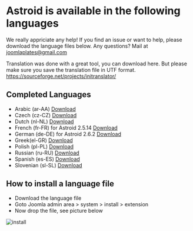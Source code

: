 # Astroid is available in the following languages
We really appriciate any help! If you find an issue or want to help, please download the language files below. 
Any questions? Mail at joomlaplates@gmail.com

Translation was done with a great tool, you can download here. But please make sure you save the translation file in UTF format.
https://sourceforge.net/projects/initranslator/


## Completed Languages
* Arabic (ar-AA) [Download](https://github.com/templaza/astroid-framework/raw/language/astroid_de-DE.zip)
* Czech (cz-CZ) [Download](https://github.com/templaza/astroid-framework/raw/language/astroid_cs-CZ.zip)
* Dutch (nl-NL) [Download](https://github.com/templaza/astroid-framework/raw/language/astroid_nl-NL.zip)
* French (fr-FR) for Astroid 2.5.14 [Download](https://github.com/templaza/astroid-framework/raw/language/astroid_fr-FR.zip)
* German (de-DE) for Astroid 2.6.2 [Download](https://github.com/templaza/astroid-framework/raw/language/astroid_de-DE.zip)
* Greek(el-GR) [Download](https://github.com/templaza/astroid-framework/raw/language/astroid_el-GR.zip)
* Polish (pl-PL) [Download](https://github.com/templaza/astroid-framework/raw/language/astroid_pl-PL.zip)
* Russian (ru-RU) [Download](https://github.com/templaza/astroid-framework/raw/language/astroid_ru-RU.zip)
* Spanish (es-ES)  [Download](https://github.com/templaza/astroid-framework/raw/language/astroid_es-ES.zip)
* Slovenian (sl-SL)  [Download](https://github.com/templaza/astroid-framework/raw/language/astroid_sl-SI.zip)

## How to install a language file
* Download the language file
* Goto Joomla admin area > system > install > extension
* Now drop the file, see picture below

![install](https://user-images.githubusercontent.com/71080509/142489908-e2abe613-36a0-4ccc-8087-36c738df877f.jpg)
